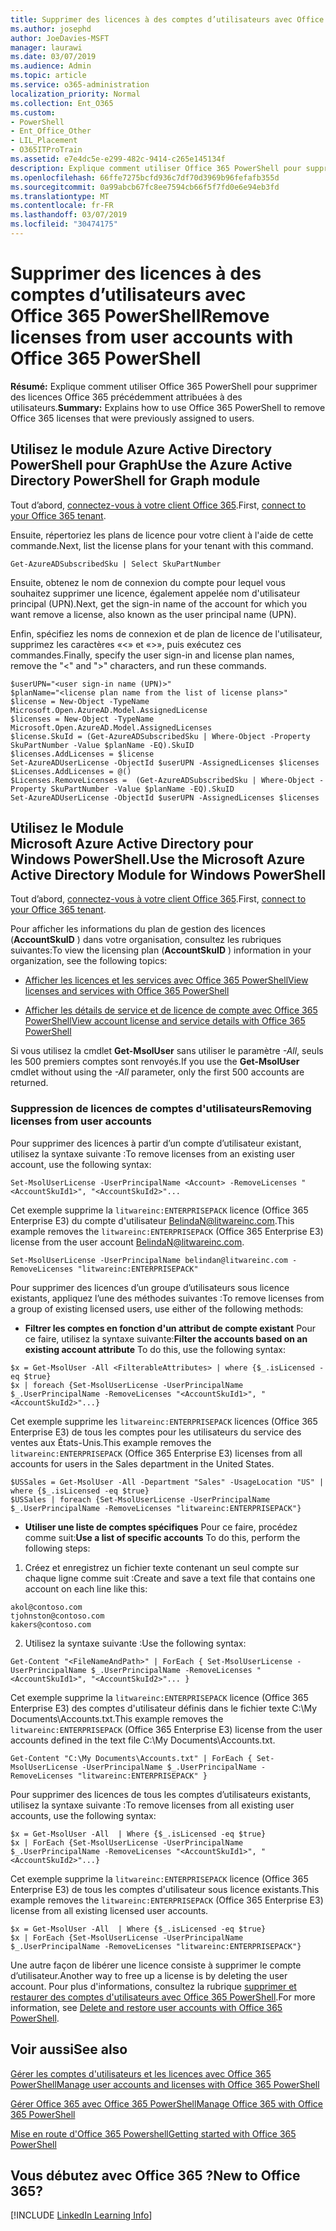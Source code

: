 ```yaml
---
title: Supprimer des licences à des comptes d’utilisateurs avec Office 365 PowerShell
ms.author: josephd
author: JoeDavies-MSFT
manager: laurawi
ms.date: 03/07/2019
ms.audience: Admin
ms.topic: article
ms.service: o365-administration
localization_priority: Normal
ms.collection: Ent_O365
ms.custom:
- PowerShell
- Ent_Office_Other
- LIL_Placement
- O365ITProTrain
ms.assetid: e7e4dc5e-e299-482c-9414-c265e145134f
description: Explique comment utiliser Office 365 PowerShell pour supprimer des licences Office 365 précédemment attribuées à des utilisateurs.
ms.openlocfilehash: 66ffe7275bcfd936c7df70d3969b96fefafb355d
ms.sourcegitcommit: 0a99abcb67fc8ee7594cb66f5f7fd0e6e94eb3fd
ms.translationtype: MT
ms.contentlocale: fr-FR
ms.lasthandoff: 03/07/2019
ms.locfileid: "30474175"
---
```

# <a name="remove-licenses-from-user-accounts-with-office-365-powershell"></a><span data-ttu-id="490c2-103">Supprimer des licences à des comptes d’utilisateurs avec Office 365 PowerShell</span><span class="sxs-lookup"><span data-stu-id="490c2-103">Remove licenses from user accounts with Office 365 PowerShell</span></span>

<span data-ttu-id="490c2-104">**Résumé:** Explique comment utiliser Office 365 PowerShell pour supprimer des licences Office 365 précédemment attribuées à des utilisateurs.</span><span class="sxs-lookup"><span data-stu-id="490c2-104">**Summary:** Explains how to use Office 365 PowerShell to remove Office 365 licenses that were previously assigned to users.</span></span>

## <a name="use-the-azure-active-directory-powershell-for-graph-module"></a><span data-ttu-id="490c2-105">Utilisez le module Azure Active Directory PowerShell pour Graph</span><span class="sxs-lookup"><span data-stu-id="490c2-105">Use the Azure Active Directory PowerShell for Graph module</span></span>

<span data-ttu-id="490c2-106">Tout d’abord, [connectez-vous à votre client Office 365](connect-to-office-365-powershell.md#connect-with-the-azure-active-directory-powershell-for-graph-module).</span><span class="sxs-lookup"><span data-stu-id="490c2-106">First, [connect to your Office 365 tenant](connect-to-office-365-powershell.md#connect-with-the-azure-active-directory-powershell-for-graph-module).</span></span>
  

<span data-ttu-id="490c2-107">Ensuite, répertoriez les plans de licence pour votre client à l'aide de cette commande.</span><span class="sxs-lookup"><span data-stu-id="490c2-107">Next, list the license plans for your tenant with this command.</span></span>

```
Get-AzureADSubscribedSku | Select SkuPartNumber
```

<span data-ttu-id="490c2-108">Ensuite, obtenez le nom de connexion du compte pour lequel vous souhaitez supprimer une licence, également appelée nom d'utilisateur principal (UPN).</span><span class="sxs-lookup"><span data-stu-id="490c2-108">Next, get the sign-in name of the account for which you want remove a license, also known as the user principal name (UPN).</span></span>

<span data-ttu-id="490c2-109">Enfin, spécifiez les noms de connexion et de plan de licence de l'utilisateur, supprimez les caractères «<» et «>», puis exécutez ces commandes.</span><span class="sxs-lookup"><span data-stu-id="490c2-109">Finally, specify the user sign-in and license plan names, remove the "<" and ">" characters, and run these commands.</span></span>

```
$userUPN="<user sign-in name (UPN)>"
$planName="<license plan name from the list of license plans>"
$license = New-Object -TypeName Microsoft.Open.AzureAD.Model.AssignedLicense
$licenses = New-Object -TypeName Microsoft.Open.AzureAD.Model.AssignedLicenses
$license.SkuId = (Get-AzureADSubscribedSku | Where-Object -Property SkuPartNumber -Value $planName -EQ).SkuID
$licenses.AddLicenses = $license
Set-AzureADUserLicense -ObjectId $userUPN -AssignedLicenses $licenses
$Licenses.AddLicenses = @()
$Licenses.RemoveLicenses =  (Get-AzureADSubscribedSku | Where-Object -Property SkuPartNumber -Value $planName -EQ).SkuID
Set-AzureADUserLicense -ObjectId $userUPN -AssignedLicenses $licenses
```

## <a name="use-the-microsoft-azure-active-directory-module-for-windows-powershell"></a><span data-ttu-id="490c2-110">Utilisez le Module Microsoft Azure Active Directory pour Windows PowerShell.</span><span class="sxs-lookup"><span data-stu-id="490c2-110">Use the Microsoft Azure Active Directory Module for Windows PowerShell</span></span>

<span data-ttu-id="490c2-111">Tout d’abord, [connectez-vous à votre client Office 365](connect-to-office-365-powershell.md#connect-with-the-microsoft-azure-active-directory-module-for-windows-powershell).</span><span class="sxs-lookup"><span data-stu-id="490c2-111">First, [connect to your Office 365 tenant](connect-to-office-365-powershell.md#connect-with-the-microsoft-azure-active-directory-module-for-windows-powershell).</span></span>

   
<span data-ttu-id="490c2-112">Pour afficher les informations du plan de gestion des licences (**AccountSkuID** ) dans votre organisation, consultez les rubriques suivantes:</span><span class="sxs-lookup"><span data-stu-id="490c2-112">To view the licensing plan (**AccountSkuID** ) information in your organization, see the following topics:</span></span>
    
  - [<span data-ttu-id="490c2-113">Afficher les licences et les services avec Office 365 PowerShell</span><span class="sxs-lookup"><span data-stu-id="490c2-113">View licenses and services with Office 365 PowerShell</span></span>](view-licenses-and-services-with-office-365-powershell.md)
    
  - [<span data-ttu-id="490c2-114">Afficher les détails de service et de licence de compte avec Office 365 PowerShell</span><span class="sxs-lookup"><span data-stu-id="490c2-114">View account license and service details with Office 365 PowerShell</span></span>](view-account-license-and-service-details-with-office-365-powershell.md)
    
<span data-ttu-id="490c2-115">Si vous utilisez la cmdlet **Get-MsolUser** sans utiliser le paramètre _-All_, seuls les 500 premiers comptes sont renvoyés.</span><span class="sxs-lookup"><span data-stu-id="490c2-115">If you use the **Get-MsolUser** cmdlet without using the _-All_ parameter, only the first 500 accounts are returned.</span></span>
    
### <a name="removing-licenses-from-user-accounts"></a><span data-ttu-id="490c2-116">Suppression de licences de comptes d'utilisateurs</span><span class="sxs-lookup"><span data-stu-id="490c2-116">Removing licenses from user accounts</span></span>

<span data-ttu-id="490c2-117">Pour supprimer des licences à partir d’un compte d’utilisateur existant, utilisez la syntaxe suivante :</span><span class="sxs-lookup"><span data-stu-id="490c2-117">To remove licenses from an existing user account, use the following syntax:</span></span>
  
```
Set-MsolUserLicense -UserPrincipalName <Account> -RemoveLicenses "<AccountSkuId1>", "<AccountSkuId2>"...
```

<span data-ttu-id="490c2-118">Cet exemple supprime la `litwareinc:ENTERPRISEPACK` licence (Office 365 Enterprise E3) du compte d'utilisateur BelindaN@litwareinc.com.</span><span class="sxs-lookup"><span data-stu-id="490c2-118">This example removes the `litwareinc:ENTERPRISEPACK` (Office 365 Enterprise E3) license from the user account BelindaN@litwareinc.com.</span></span>
  
```
Set-MsolUserLicense -UserPrincipalName belindan@litwareinc.com -RemoveLicenses "litwareinc:ENTERPRISEPACK"
```

<span data-ttu-id="490c2-119">Pour supprimer des licences d’un groupe d’utilisateurs sous licence existants, appliquez l’une des méthodes suivantes :</span><span class="sxs-lookup"><span data-stu-id="490c2-119">To remove licenses from a group of existing licensed users, use either of the following methods:</span></span>
  
- <span data-ttu-id="490c2-120">**Filtrer les comptes en fonction d'un attribut de compte existant** Pour ce faire, utilisez la syntaxe suivante:</span><span class="sxs-lookup"><span data-stu-id="490c2-120">**Filter the accounts based on an existing account attribute** To do this, use the following syntax:</span></span>
    
```
$x = Get-MsolUser -All <FilterableAttributes> | where {$_.isLicensed -eq $true}
$x | foreach {Set-MsolUserLicense -UserPrincipalName $_.UserPrincipalName -RemoveLicenses "<AccountSkuId1>", "<AccountSkuId2>"...}
```

<span data-ttu-id="490c2-121">Cet exemple supprime les `litwareinc:ENTERPRISEPACK` licences (Office 365 Enterprise E3) de tous les comptes pour les utilisateurs du service des ventes aux États-Unis.</span><span class="sxs-lookup"><span data-stu-id="490c2-121">This example removes the  `litwareinc:ENTERPRISEPACK` (Office 365 Enterprise E3) licenses from all accounts for users in the Sales department in the United States.</span></span>
    
```
$USSales = Get-MsolUser -All -Department "Sales" -UsageLocation "US" | where {$_.isLicensed -eq $true}
$USSales | foreach {Set-MsolUserLicense -UserPrincipalName $_.UserPrincipalName -RemoveLicenses "litwareinc:ENTERPRISEPACK"}
```

- <span data-ttu-id="490c2-122">**Utiliser une liste de comptes spécifiques** Pour ce faire, procédez comme suit:</span><span class="sxs-lookup"><span data-stu-id="490c2-122">**Use a list of specific accounts** To do this, perform the following steps:</span></span>
    
1. <span data-ttu-id="490c2-123">Créez et enregistrez un fichier texte contenant un seul compte sur chaque ligne comme suit :</span><span class="sxs-lookup"><span data-stu-id="490c2-123">Create and save a text file that contains one account on each line like this:</span></span>
    
  ```
akol@contoso.com
tjohnston@contoso.com
kakers@contoso.com
  ```

2. <span data-ttu-id="490c2-124">Utilisez la syntaxe suivante :</span><span class="sxs-lookup"><span data-stu-id="490c2-124">Use the following syntax:</span></span>
    
  ```
  Get-Content "<FileNameAndPath>" | ForEach { Set-MsolUserLicense -UserPrincipalName $_.UserPrincipalName -RemoveLicenses "<AccountSkuId1>", "<AccountSkuId2>"... }
  ```

<span data-ttu-id="490c2-125">Cet exemple supprime la `litwareinc:ENTERPRISEPACK` licence (Office 365 Enterprise E3) des comptes d'utilisateur définis dans le fichier texte C:\My Documents\Accounts.txt.</span><span class="sxs-lookup"><span data-stu-id="490c2-125">This example removes the  `litwareinc:ENTERPRISEPACK` (Office 365 Enterprise E3) license from the user accounts defined in the text file C:\My Documents\Accounts.txt.</span></span>
    
  ```
  Get-Content "C:\My Documents\Accounts.txt" | ForEach { Set-MsolUserLicense -UserPrincipalName $_.UserPrincipalName -RemoveLicenses "litwareinc:ENTERPRISEPACK" }
  ```

<span data-ttu-id="490c2-126">Pour supprimer des licences de tous les comptes d’utilisateurs existants, utilisez la syntaxe suivante :</span><span class="sxs-lookup"><span data-stu-id="490c2-126">To remove licenses from all existing user accounts, use the following syntax:</span></span>
  
```
$x = Get-MsolUser -All  | Where {$_.isLicensed -eq $true}
$x | ForEach {Set-MsolUserLicense -UserPrincipalName $_.UserPrincipalName -RemoveLicenses "<AccountSkuId1>", "<AccountSkuId2>"...}
```

<span data-ttu-id="490c2-127">Cet exemple supprime la `litwareinc:ENTERPRISEPACK` licence (Office 365 Enterprise E3) de tous les comptes d'utilisateur sous licence existants.</span><span class="sxs-lookup"><span data-stu-id="490c2-127">This example removes the  `litwareinc:ENTERPRISEPACK` (Office 365 Enterprise E3) license from all existing licensed user accounts.</span></span>
  
```
$x = Get-MsolUser -All  | Where {$_.isLicensed -eq $true}
$x | ForEach {Set-MsolUserLicense -UserPrincipalName $_.UserPrincipalName -RemoveLicenses "litwareinc:ENTERPRISEPACK"}
```

<span data-ttu-id="490c2-128">Une autre façon de libérer une licence consiste à supprimer le compte d’utilisateur.</span><span class="sxs-lookup"><span data-stu-id="490c2-128">Another way to free up a license is by deleting the user account.</span></span> <span data-ttu-id="490c2-129">Pour plus d'informations, consultez la rubrique [supprimer et restaurer des comptes d'utilisateurs avec Office 365 PowerShell](delete-and-restore-user-accounts-with-office-365-powershell.md).</span><span class="sxs-lookup"><span data-stu-id="490c2-129">For more information, see [Delete and restore user accounts with Office 365 PowerShell](delete-and-restore-user-accounts-with-office-365-powershell.md).</span></span>
  
## <a name="see-also"></a><span data-ttu-id="490c2-130">Voir aussi</span><span class="sxs-lookup"><span data-stu-id="490c2-130">See also</span></span>

[<span data-ttu-id="490c2-131">Gérer les comptes d'utilisateurs et les licences avec Office 365 PowerShell</span><span class="sxs-lookup"><span data-stu-id="490c2-131">Manage user accounts and licenses with Office 365 PowerShell</span></span>](manage-user-accounts-and-licenses-with-office-365-powershell.md)
  
[<span data-ttu-id="490c2-132">Gérer Office 365 avec Office 365 PowerShell</span><span class="sxs-lookup"><span data-stu-id="490c2-132">Manage Office 365 with Office 365 PowerShell</span></span>](manage-office-365-with-office-365-powershell.md)
  
[<span data-ttu-id="490c2-133">Mise en route d'Office 365 Powershell</span><span class="sxs-lookup"><span data-stu-id="490c2-133">Getting started with Office 365 PowerShell</span></span>](getting-started-with-office-365-powershell.md)

    
## <a name="new-to-office-365"></a><span data-ttu-id="490c2-134">Vous débutez avec Office 365 ?</span><span class="sxs-lookup"><span data-stu-id="490c2-134">New to Office 365?</span></span>

[!INCLUDE [LinkedIn Learning Info](../common/office/linkedin-learning-info.md)]
   

